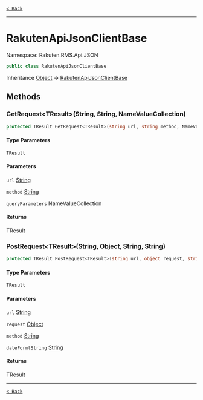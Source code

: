 [`< Back`](./)

---

# RakutenApiJsonClientBase

Namespace: Rakuten.RMS.Api.JSON

```csharp
public class RakutenApiJsonClientBase
```

Inheritance [Object](https://docs.microsoft.com/en-us/dotnet/api/system.object) → [RakutenApiJsonClientBase](./rakuten.rms.api.json.rakutenapijsonclientbase)

## Methods

### **GetRequest&lt;TResult&gt;(String, String, NameValueCollection)**

```csharp
protected TResult GetRequest<TResult>(string url, string method, NameValueCollection queryParameters)
```

#### Type Parameters

`TResult`<br>

#### Parameters

`url` [String](https://docs.microsoft.com/en-us/dotnet/api/system.string)<br>

`method` [String](https://docs.microsoft.com/en-us/dotnet/api/system.string)<br>

`queryParameters` NameValueCollection<br>

#### Returns

TResult<br>

### **PostRequest&lt;TResult&gt;(String, Object, String, String)**

```csharp
protected TResult PostRequest<TResult>(string url, object request, string method, string dateFormtString)
```

#### Type Parameters

`TResult`<br>

#### Parameters

`url` [String](https://docs.microsoft.com/en-us/dotnet/api/system.string)<br>

`request` [Object](https://docs.microsoft.com/en-us/dotnet/api/system.object)<br>

`method` [String](https://docs.microsoft.com/en-us/dotnet/api/system.string)<br>

`dateFormtString` [String](https://docs.microsoft.com/en-us/dotnet/api/system.string)<br>

#### Returns

TResult<br>

---

[`< Back`](./)
